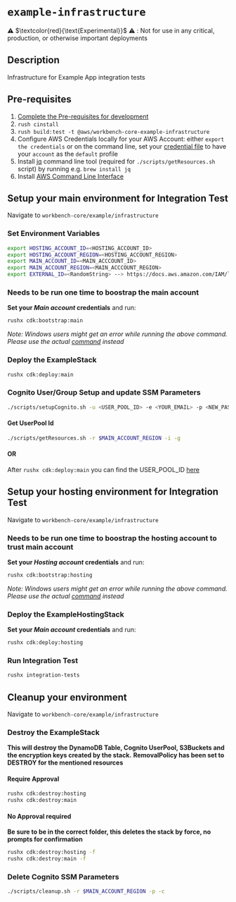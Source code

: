 # `example-infrastructure`

⚠️ $\textcolor{red}{\text{Experimental}}$ ⚠️ : Not for use in any critical, production, or otherwise important deployments

 ## Description

 Infrastructure for Example App integration tests

 ## Pre-requisites
 1. [Complete the Pre-requisites for development](./../../../DEVELOPMENT.md/#prerequisites-for-development)
 2. `rush cinstall`
 3. `rush build:test -t @aws/workbench-core-example-infrastructure`
 4. Configure AWS Credentials locally for your AWS Account: either `export the credentials` or on the command line, set your [credential file](https://docs.aws.amazon.com/cli/latest/userguide/cli-configure-profiles.html) to have your `account` as the `default` profile
 5. Install [jq](https://stedolan.github.io/jq/) command line tool (required for `./scripts/getResources.sh` script) by running e.g. `brew install jq`
 6. Install [AWS Command Line Interface](https://docs.aws.amazon.com/cli/latest/userguide/getting-started-install.html)

## Setup your main environment for Integration Test
Navigate to `workbench-core/example/infrastructure`

### Set Environment Variables
```bash
export HOSTING_ACCOUNT_ID=<HOSTING_ACCOUNT_ID>
export HOSTING_ACCOUNT_REGION=<HOSTING_ACCOUNT_REGION>
export MAIN_ACCOUNT_ID=<MAIN_ACCCOUNT_ID>
export MAIN_ACCOUNT_REGION=<MAIN_ACCCOUNT_REGION>
export EXTERNAL_ID=<RandomString> --> https://docs.aws.amazon.com/IAM/latest/UserGuide/id_roles_create_for-user_externalid.html
```

### Needs to be run one time to boostrap the main account
**Set your *Main account* credentials** and run:
```bash
rushx cdk:bootstrap:main 
```
*Note: Windows users might get an error while running the above command. Please use the actual [command](./package.json#L22) instead*

### Deploy the ExampleStack
```bash
rushx cdk:deploy:main
```

### Cognito User/Group Setup and update SSM Parameters
```bash
./scripts/setupCognito.sh -u <USER_POOL_ID> -e <YOUR_EMAIL> -p <NEW_PASSWORD> -r $MAIN_ACCOUNT_REGION -c
```

#### Get UserPool Id
```bash
./scripts/getResources.sh -r $MAIN_ACCOUNT_REGION -i -g
```

#### OR
After `rushx cdk:deploy:main` you can find the USER_POOL_ID [here](./src/config/testEnv.json#L18)

## Setup your hosting environment for Integration Test
Navigate to `workbench-core/example/infrastructure`

### Needs to be run one time to boostrap the hosting account to trust main account
**Set your *Hosting account* credentials** and run:
```bash
rushx cdk:bootstrap:hosting
```
*Note: Windows users might get an error while running the above command. Please use the actual [command](./package.json#L22) instead*

### Deploy the ExampleHostingStack
**Set your *Main account* credentials** and run:
```bash
rushx cdk:deploy:hosting
```

### Run Integration Test
```bash
rushx integration-tests
```

## Cleanup your environment
Navigate to `workbench-core/example/infrastructure`

### Destroy the ExampleStack
**This will destroy the DynamoDB Table, Cognito UserPool, S3Buckets and the encryption keys created by the stack.**
**RemovalPolicy has been set to DESTROY for the mentioned resources**
#### Require Approval
```bash
rushx cdk:destroy:hosting
rushx cdk:destroy:main
```

#### No Approval required
**Be sure to be in the correct folder, this deletes the stack by force, no prompts for confirmation**
```bash
rushx cdk:destroy:hosting -f
rushx cdk:destroy:main -f
```

### Delete Cognito SSM Parameters
```bash
./scripts/cleanup.sh -r $MAIN_ACCOUNT_REGION -p -c
```
